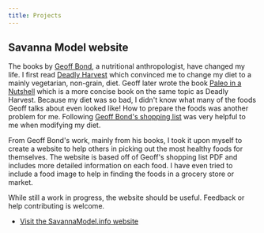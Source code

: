 ```yaml
---
title: Projects
---
```


## Savanna Model website

The books by [Geoff Bond](http://www.speakerbond.com/), a nutritional anthropologist, have changed my life. I first read [Deadly Harvest](http://www.naturaleater.com/Deadly-Harvest/Deadly-Harvest-Information.htm) which convinced me to change my diet to a mainly vegetarian, non-grain, diet. Geoff later wrote the book [Paleo in a Nutshell](http://www.naturaleater.com/Paleo-Nutshell/Nutshell-main.htm) which is a more concise book on the same topic as Deadly Harvest. Because my diet was so bad, I didn't know what many of the foods Geoff talks about even looked like! How to prepare the foods was another problem for me. Following [Geoff Bond's shopping list](http://www.naturaleater.com/Support-Materials/Food-listing-traffic-light.pdf) was very helpful to me when modifying my diet.

From Geoff Bond's work, mainly from his books, I took it upon myself to create a website to help others in picking out the most healthy foods for themselves. The website is based off of Geoff's shopping list PDF and includes more detailed information on each food. I have even tried to include a food image to help in finding the foods in a grocery store or market.

While still a work in progress, the website should be useful. Feedback or help contributing is welcome.

- [Visit the SavannaModel.info website](https://savannamodel.info/)
